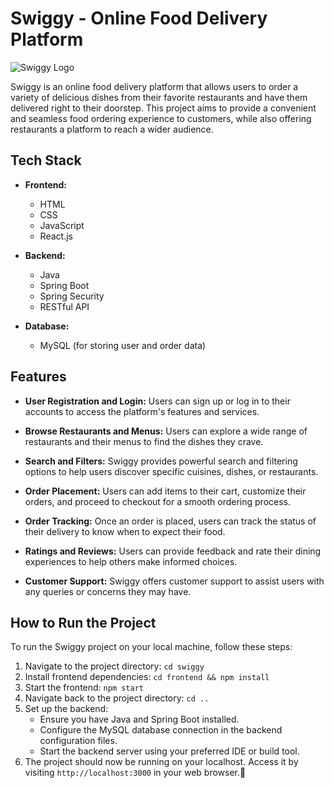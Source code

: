 # Swiggy - Online Food Delivery Platform

![Swiggy Logo](swiggy_logo.png)

Swiggy is an online food delivery platform that allows users to order a variety of delicious dishes from their favorite restaurants and have them delivered right to their doorstep. This project aims to provide a convenient and seamless food ordering experience to customers, while also offering restaurants a platform to reach a wider audience.

## Tech Stack

- **Frontend:**
  - HTML
  - CSS
  - JavaScript
  - React.js

- **Backend:**
  - Java
  - Spring Boot
  - Spring Security
  - RESTful API

- **Database:**
  - MySQL (for storing user and order data)

## Features

- **User Registration and Login:** Users can sign up or log in to their accounts to access the platform's features and services.

- **Browse Restaurants and Menus:** Users can explore a wide range of restaurants and their menus to find the dishes they crave.

- **Search and Filters:** Swiggy provides powerful search and filtering options to help users discover specific cuisines, dishes, or restaurants.

- **Order Placement:** Users can add items to their cart, customize their orders, and proceed to checkout for a smooth ordering process.

- **Order Tracking:** Once an order is placed, users can track the status of their delivery to know when to expect their food.

- **Ratings and Reviews:** Users can provide feedback and rate their dining experiences to help others make informed choices.

- **Customer Support:** Swiggy offers customer support to assist users with any queries or concerns they may have.

## How to Run the Project

To run the Swiggy project on your local machine, follow these steps:

1. Navigate to the project directory: `cd swiggy`
2. Install frontend dependencies: `cd frontend && npm install`
3. Start the frontend: `npm start`
4. Navigate back to the project directory: `cd ..`
5. Set up the backend:
   - Ensure you have Java and Spring Boot installed.
   - Configure the MySQL database connection in the backend configuration files.
   - Start the backend server using your preferred IDE or build tool.
6. The project should now be running on your localhost. Access it by visiting `http://localhost:3000` in your web browser.🍜
